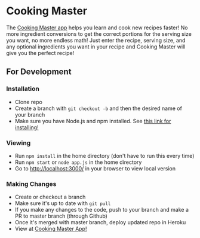 # Cooking Master
The [Cooking Master app](https://cookingmasterapp.herokuapp.com/) helps you learn and cook new recipes faster! No more ingredient conversions to get the 
correct portions for the serving size you want, no more endless math! Just enter the recipe, serving size, and any 
optional ingredients you want in your recipe and Cooking Master will give you the perfect recipe! 

## For Development
### Installation
* Clone repo
* Create a branch with `git checkout -b` and then the desired name of your branch
* Make sure you have Node.js and npm installed. See [this link for installing!](https://docs.npmjs.com/downloading-and-installing-node-js-and-npm)

### Viewing
* Run `npm install` in the home directory (don't have to run this every time)
* Run `npm start` or `node app.js` in the home directory
* Go to [http://localhost:3000/](http://localhost:3000/) in your browser to view local version

### Making Changes
* Create or checkout a branch
* Make sure it's up to date with `git pull`
* If you make any changes to the code, push to your branch and make a PR to master branch (through Github)
* Once it's merged with master branch, deploy updated repo in Heroku
* View at [Cooking Master App!](https://cookingmasterapp.herokuapp.com/)

